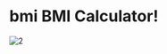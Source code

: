  
# bmi BMI Calculator!
![2](https://github.com/nimapakyari/BMI_Calculator/assets/111054497/9999a18f-a048-4007-af3e-a88f1113a18c)


